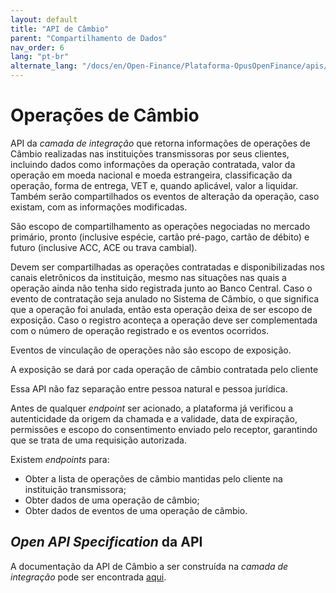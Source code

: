 ```yaml
---
layout: default
title: "API de Câmbio"
parent: "Compartilhamento de Dados"
nav_order: 6
lang: "pt-br"
alternate_lang: "/docs/en/Open-Finance/Plataforma-OpusOpenFinance/apis/Câmbio/"
---
```


# Operações de Câmbio

API da *camada de integração* que retorna informações de operações de Câmbio realizadas nas instituições transmissoras por seus clientes, incluindo dados como informações da operação contratada, valor da operação em moeda nacional e moeda estrangeira, classificação da operação, forma de entrega, VET e, quando aplicável, valor a liquidar. Também serão compartilhados os eventos de alteração da operação, caso existam, com as informações modificadas.

São escopo de compartilhamento as operações negociadas no mercado primário, pronto (inclusive espécie, cartão pré-pago, cartão de débito) e futuro (inclusive ACC, ACE ou trava cambial).

Devem ser compartilhadas as operações contratadas e disponibilizadas nos canais eletrônicos da instituição, mesmo nas situações nas quais a operação ainda não tenha sido registrada junto ao Banco Central. Caso o evento de contratação seja anulado no Sistema de Câmbio, o que significa que a operação foi anulada, então esta operação deixa de ser escopo de exposição. Caso o registro aconteça a operação deve ser complementada com o número de operação registrado e os eventos ocorridos.

Eventos de vinculação de operações não são escopo de exposição.

A exposição se dará por cada operação de câmbio contratada pelo cliente

Essa API não faz separação entre pessoa natural e pessoa jurídica.

Antes de qualquer *endpoint* ser acionado, a plataforma já verificou a autenticidade da origem da chamada e a validade, data de expiração, permissões e escopo do consentimento enviado pelo receptor, garantindo que se trata de uma requisição autorizada.

Existem *endpoints* para:

- Obter a lista de operações de câmbio mantidas pelo cliente na instituição transmissora;
- Obter dados de uma operação de câmbio;
- Obter dados de eventos de uma operação de câmbio.

## *Open API Specification* da API

A documentação da API de Câmbio a ser construída na *camada de integração* pode ser encontrada [aqui][API-Câmbio].

[API-Câmbio]: ../../../../swagger-ui/index.html?api=Câmbio
